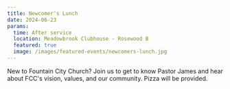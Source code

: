 ```yaml
---
title: Newcomer's Lunch
date: 2024-06-23
params:
  time: After service
  location: Meadowbrook Clubhouse - Rosewood B
  featured: true
  image: /images/featured-events/newcomers-lunch.jpg
---
```


New to Fountain City Church? Join us to get to know Pastor James and hear about FCC's vision, values,  and our community. Pizza will be provided.

<!--more-->
